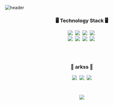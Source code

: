 ![header](https://capsule-render.vercel.app/api?type=soft&color=auto&height=150&section=header&text=추월보다%20초월&fontSize=70&animation=twinkling)

<h3 align="center">🖥 Technology Stack 🖥  </h3>


<p align="center">
  <img src="https://img.shields.io/badge/Python-3766AB?style=flat-square&logo=Python&logoColor=white"/></a>&nbsp 
  <img src="https://img.shields.io/badge/Java-007396?style=flat-square&logo=Java&logoColor=white"/></a>&nbsp 
  <img src="https://img.shields.io/badge/C++-00599C?style=flat-square&logo=C%2B%2B&logoColor=white"/></a>&nbsp 
  <img src="https://img.shields.io/badge/Javascript-ffb13b?style=flat-square&logo=javascript&logoColor=white"/></a>&nbsp 
  <br>
  <img src="https://img.shields.io/badge/SpringBoot-6DB33F?style=flat-square&logo=Spring&logoColor=white"/></a>&nbsp 
  <img src="https://img.shields.io/badge/Django-092E20?style=flat-square&logo=Django&logoColor=white"/></a>&nbsp 
  <img src="https://img.shields.io/badge/Mysql-E6B91E?style=flat-square&logo=MySql&logoColor=white"/></a>&nbsp 
  <img src="https://img.shields.io/badge/aws-333664?style=flat-square&logo=amazon-aws&logoColor=white"/></a>&nbsp 
</p>

<br><br>
<h3 align="center"> 🏀 arkss 🏀 </h3>
<p align="center">
  <a href="https://ssungkang.tistory.com/"><img src="https://img.shields.io/badge/Tech%20Blog-11B48A?style=flat-square&logo=Vimeo&logoColor=white&link=https://ssungkang.tistory.com/"/></a>&nbsp
  <a href="https://www.instagram.com/ssssung2_/"><img src="https://img.shields.io/badge/Instagram-E4405F?style=flat-square&logo=Instagram&logoColor=white&link=https://www.instagram.com/ssssung2_/"/></a>&nbsp
  <a href="rkdalstjd9@naver.com"><img src="https://img.shields.io/badge/Naver-03C75A?style=flat-square&logo=Gmail&logoColor=white&link=rkdalstjd9@naver.com"/></a>
</p>
<br>

<p align="center">
  <a href="https://hits.seeyoufarm.com"><img src="https://hits.seeyoufarm.com/api/count/incr/badge.svg?url=https%3A%2F%2Fgithub.com%2Fwookyoungkim&count_bg=%23ED6DA3&title_bg=%2386757E&icon=github.svg&icon_color=%23E1DEDE&title=hits&edge_flat=false"/></a>
</p>
